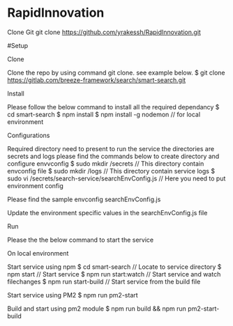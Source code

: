 # RapidInnovation

Clone Git
git clone https://github.com/yrakessh/RapidInnovation.git

#Setup




Clone

Clone the repo by using command git clone. see example below.
$ git clone https://gitlab.com/breeze-framework/search/smart-search.git



Install

Please follow the below command to install all the required dependancy
$ cd smart-search
$ npm install
$ npm install -g  nodemon // for local environment



Configurations

Required directory need to present to run the service the directories are secrets and logs please find the commands below to create directory and configure envvconfig
$ sudo mkdir /secrets                        // This directory contain envconfig file
$ sudo mkdir /logs                           // This directory contain service logs 
$ sudo vi /secrets/search-service/searchEnvConfig.js  // Here you need to put environment config

Please find the sample envconfig searchEnvConfig.js

Update the environment specific values in the searchEnvConfig.js file




Run

Please the the below command to start the service

On local environment

Start service using npm
$ cd smart-search         // Locate to service directory
$ npm start               // Start service 
$ npm run start:watch     // Start service and watch filechanges
$ npm run start-build     // Start service from the build file

Start service using PM2
$ npm run pm2-start

Build and start using pm2 module
$ npm run build && npm run pm2-start-build





